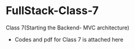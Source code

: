 # FullStack-Class-7
Class 7(Starting the Backend- MVC architecture)

* Codes and pdf for Class 7 is attached here
